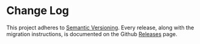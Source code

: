 # Change Log

This project adheres to [Semantic Versioning](https://semver.org/).
Every release, along with the migration instructions, is documented on the Github [Releases](https://github.com/helderburato/node-rsr/releases) page.
